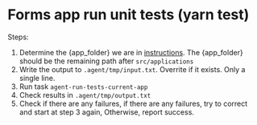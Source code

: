 # Forms app run unit tests (yarn test)

Steps:
1. Determine the {app_folder} we are in [instructions](fs-app-locate-folder.prompt.md). The {app_folder} should be the remaining path after `src/applications`
2. Write the output to `.agent/tmp/input.txt`. Overrite if it exists. Only a single line.
3. Run task `agent-run-tests-current-app`
4. Check results in `.agent/tmp/output.txt`
5. Check if there are any failures, if there are any failures, try to correct and start at step 3 again, Otherwise, report success.